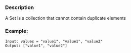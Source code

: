 ### Description

A Set is a collection that cannot contain duplicate elements

### Example:

```
Input: values = "value1", "value1", "value2" 
Output: ["value1", "value2"]
```